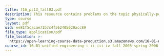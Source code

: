 ```yaml
---
title: f16_ps13_fall03.pdf
description: This resource contains problems on the topic physically-possible flows.
type: course
layout: pdf
uid: ee81f5cacae71b7c4f562405629acc89
file_type: application/pdf
file_location: >-
  https://open-learning-course-data-production.s3.amazonaws.com/16-01-unified-engineering-i-ii-iii-iv-fall-2005-spring-2006/ee81f5cacae71b7c4f562405629acc89_f16_ps13_fall03.pdf
course_id: 16-01-unified-engineering-i-ii-iii-iv-fall-2005-spring-2006
---
```

